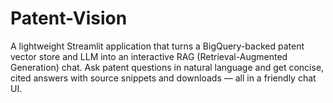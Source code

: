 # Patent-Vision
A lightweight Streamlit application that turns a BigQuery-backed patent vector store and LLM into an interactive RAG (Retrieval-Augmented Generation) chat. Ask patent questions in natural language and get concise, cited answers with source snippets and downloads — all in a friendly chat UI.
